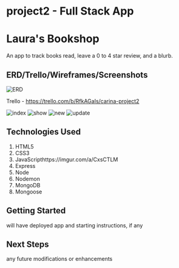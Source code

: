 # project2 - Full Stack App

# **Laura's Bookshop**

An app to track books read, leave a 0 to 4 star review, and a blurb.

## ERD/Trello/Wireframes/Screenshots

![ERD](https://i.imgur.com/eEFg66W.png)

Trello - https://trello.com/b/RfkAGaIs/carina-project2

![index](https://i.imgur.com/vEizTwA.png)
![show](https://i.imgur.com/kRaKeFH.png)
![new](https://i.imgur.com/RAkpqoN.png)
![update](https://i.imgur.com/nXOTbiv.png)

## Technologies Used

1. HTML5
2. CSS3
3. JavaScripthttps://imgur.com/a/CxsCTLM
4. Express
5. Node
6. Nodemon
7. MongoDB
8. Mongoose

## Getting Started

will have deployed app and starting instructions, if any

## Next Steps

any future modifications or enhancements
